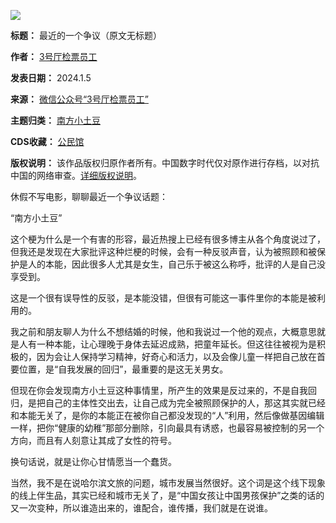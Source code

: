![](https://chinadigitaltimes.net/chinese/files/2024/01/2024640.jpg)




**标题：** 最近的一个争议（原文无标题）  

**作者：** [3号厅检票员工](https://chinadigitaltimes.net/space/3号厅检票员工)  

**发表日期：** 2024.1.5  

**来源：** [微信公众号“3号厅检票员工”](https://web.archive.org/web/https://mp.weixin.qq.com/s/3ygTbnGr4X7njr3vRwymcQ)  

**主题归类：** [南方小土豆](https://chinadigitaltimes.net/space/南方小土豆)  

**CDS收藏：** [公民馆](https://chinadigitaltimes.net/space/%E5%85%AC%E6%B0%91%E9%A6%86)  

**版权说明：** 该作品版权归原作者所有。中国数字时代仅对原作进行存档，以对抗中国的网络审查。[详细版权说明](https://chinadigitaltimes.net/chinese/copyright)。


休假不写电影，聊聊最近一个争议话题：


“南方小土豆”


这个梗为什么是一个有害的形容，最近热搜上已经有很多博主从各个角度说过了，但我还是发现在大家批评这种烂梗的时候，会有一种反驳声音，认为被照顾和被保护是人的本能，因此很多人尤其是女生，自己乐于被这么称呼，批评的人是自己没享受到。


这是一个很有误导性的反驳，是本能没错，但很有可能这一事件里你的本能是被利用的。


我之前和朋友聊人为什么不想结婚的时候，他和我说过一个他的观点，大概意思就是人有一种本能，让心理晚于身体去延迟成熟，把童年延长。但这往往被视为是积极的，因为会让人保持学习精神，好奇心和活力，以及会像儿童一样把自己放在首要位置，是“自我发展的回归”，最重要的是这无关男女。


但现在你会发现南方小土豆这种事情里，所产生的效果是反过来的，不是自我回归，是把自己的主体性交出去，让自己成为完全被照顾保护的人，那这其实就已经和本能无关了，是你的本能正在被你自己都没发现的“人”利用，然后像做基因编辑一样，把你“健康的幼稚”那部分删除，引向最具有诱惑，也最容易被控制的另一个方向，而且有人刻意让其成了女性的符号。


换句话说，就是让你心甘情愿当一个蠢货。


当然，我不是在说哈尔滨文旅的问题，城市发展当然很好。这个词是这个线下现象的线上伴生品，其实已经和城市无关了，是“中国女孩让中国男孩保护”之类的话的又一次变种，所以谁造出来的，谁配合，谁传播，我们就是在说谁。

